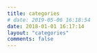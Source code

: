 ```yaml
---
title: categories
# date: 2019-05-06 16:18:54
date: 2018-01-01 16:17:14
layout: "categories"
comments: false
---
```

